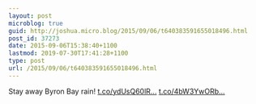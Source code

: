 ```yaml
---
layout: post
microblog: true
guid: http://joshua.micro.blog/2015/09/06/t640383591655018496.html
post_id: 37273
date: 2015-09-06T15:38:40+1100
lastmod: 2019-07-30T17:41:28+1100
type: post
url: /2015/09/06/t640383591655018496.html
---
```

Stay away Byron Bay rain! [t.co/ydUsQ60lR...](http://t.co/ydUsQ60lRB) [t.co/4bW3YwORb...](http://t.co/4bW3YwORbu)
